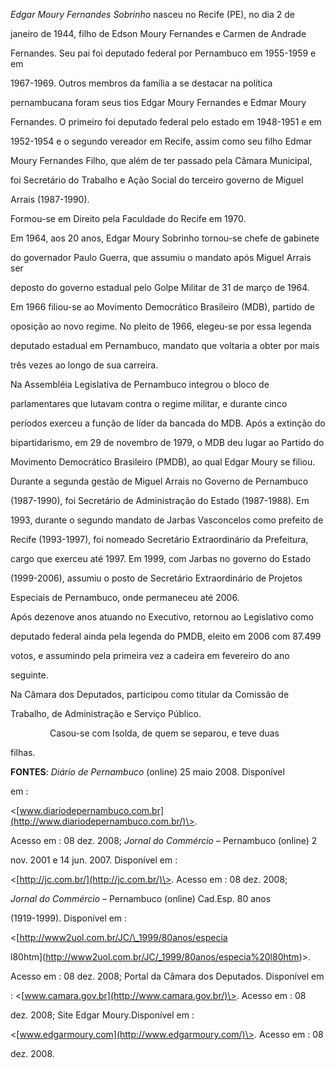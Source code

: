 

*Edgar Moury Fernandes Sobrinho* nasceu no Recife (PE), no dia 2 de

janeiro de 1944, filho de Edson Moury Fernandes e Carmen de Andrade

Fernandes. Seu pai foi deputado federal por Pernambuco em 1955-1959 e em

1967-1969. Outros membros da família a se destacar na política

pernambucana foram seus tios Edgar Moury Fernandes e Edmar Moury

Fernandes. O primeiro foi deputado federal pelo estado em 1948-1951 e em

1952-1954 e o segundo vereador em Recife, assim como seu filho Edmar

Moury Fernandes Filho, que além de ter passado pela Câmara Municipal,

foi Secretário do Trabalho e Ação Social do terceiro governo de Miguel

Arrais (1987-1990).



Formou-se em Direito pela Faculdade do Recife em 1970.



Em 1964, aos 20 anos, Edgar Moury Sobrinho tornou-se chefe de gabinete

do governador Paulo Guerra, que assumiu o mandato após Miguel Arrais ser

deposto do governo estadual pelo Golpe Militar de 31 de março de 1964.

Em 1966 filiou-se ao Movimento Democrático Brasileiro (MDB), partido de

oposição ao novo regime. No pleito de 1966, elegeu-se por essa legenda

deputado estadual em Pernambuco, mandato que voltaria a obter por mais

três vezes ao longo de sua carreira.



Na Assembléia Legislativa de Pernambuco integrou o bloco de

parlamentares que lutavam contra o regime militar, e durante cinco

períodos exerceu a função de líder da bancada do MDB. Após a extinção do

bipartidarismo, em 29 de novembro de 1979, o MDB deu lugar ao Partido do

Movimento Democrático Brasileiro (PMDB), ao qual Edgar Moury se filiou.



Durante a segunda gestão de Miguel Arrais no Governo de Pernambuco

(1987-1990), foi Secretário de Administração do Estado (1987-1988). Em

1993, durante o segundo mandato de Jarbas Vasconcelos como prefeito de

Recife (1993-1997), foi nomeado Secretário Extraordinário da Prefeitura,

cargo que exerceu até 1997. Em 1999, com Jarbas no governo do Estado

(1999-2006), assumiu o posto de Secretário Extraordinário de Projetos

Especiais de Pernambuco, onde permaneceu até 2006.



Após dezenove anos atuando no Executivo, retornou ao Legislativo como

deputado federal ainda pela legenda do PMDB, eleito em 2006 com 87.499

votos, e assumindo pela primeira vez a cadeira em fevereiro do ano

seguinte.



Na Câmara dos Deputados, participou como titular da Comissão de

Trabalho, de Administração e Serviço Público.



                Casou-se com Isolda, de quem se separou, e teve duas

filhas.



**FONTES**: *Diário de Pernambuco* (online) 25 maio 2008. Disponível

em :

\<[www.diariodepernambuco.com.br](http://www.diariodepernambuco.com.br/)\>.

Acesso em : 08 dez. 2008; *Jornal do Commércio* – Pernambuco (online) 2

nov. 2001 e 14 jun. 2007. Disponível em :

\<[http://jc.com.br/](http://jc.com.br/)\>. Acesso em : 08 dez. 2008;

*Jornal do Commércio* – Pernambuco (online) Cad.Esp. 80 anos

(1919-1999). Disponível em :

\<[http://www2uol.com.br/JC/\_1999/80anos/especia

l80htm](http://www2uol.com.br/JC/_1999/80anos/especia%20l80htm)\>.

Acesso em : 08 dez. 2008; Portal da Câmara dos Deputados. Disponível em

: \<[www.camara.gov.br](http://www.camara.gov.br/)\>. Acesso em : 08

dez. 2008; Site Edgar Moury.Disponível em :

\<[www.edgarmoury.com](http://www.edgarmoury.com/)\>. Acesso em : 08

dez. 2008.



